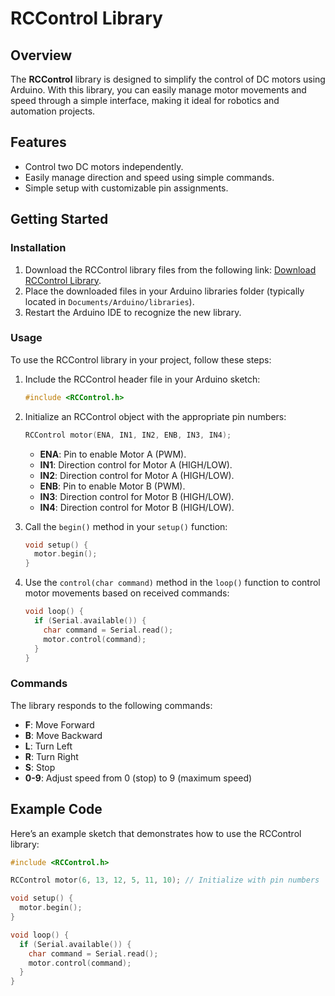 # RCControl Library

## Overview
The **RCControl** library is designed to simplify the control of DC motors using Arduino. With this library, you can easily manage motor movements and speed through a simple interface, making it ideal for robotics and automation projects.

## Features
- Control two DC motors independently.
- Easily manage direction and speed using simple commands.
- Simple setup with customizable pin assignments.

## Getting Started

### Installation
1. Download the RCControl library files from the following link: [Download RCControl Library](https://drive.google.com/file/d/1kqHSKyN_Dj-WhgXVu19iYKB4t9NhJmMk/view?usp=sharing).
2. Place the downloaded files in your Arduino libraries folder (typically located in `Documents/Arduino/libraries`).
3. Restart the Arduino IDE to recognize the new library.

### Usage
To use the RCControl library in your project, follow these steps:

1. Include the RCControl header file in your Arduino sketch:

    ```cpp
    #include <RCControl.h>
    ```

2. Initialize an RCControl object with the appropriate pin numbers:

    ```cpp
    RCControl motor(ENA, IN1, IN2, ENB, IN3, IN4);
    ```

   - **ENA**: Pin to enable Motor A (PWM).
   - **IN1**: Direction control for Motor A (HIGH/LOW).
   - **IN2**: Direction control for Motor A (HIGH/LOW).
   - **ENB**: Pin to enable Motor B (PWM).
   - **IN3**: Direction control for Motor B (HIGH/LOW).
   - **IN4**: Direction control for Motor B (HIGH/LOW).

3. Call the `begin()` method in your `setup()` function:

    ```cpp
    void setup() {
      motor.begin();
    }
    ```

4. Use the `control(char command)` method in the `loop()` function to control motor movements based on received commands:

    ```cpp
    void loop() {
      if (Serial.available()) {
        char command = Serial.read();
        motor.control(command);
      }
    }
    ```

### Commands
The library responds to the following commands:
- **F**: Move Forward
- **B**: Move Backward
- **L**: Turn Left
- **R**: Turn Right
- **S**: Stop
- **0-9**: Adjust speed from 0 (stop) to 9 (maximum speed)

## Example Code
Here’s an example sketch that demonstrates how to use the RCControl library:

```cpp
#include <RCControl.h>

RCControl motor(6, 13, 12, 5, 11, 10); // Initialize with pin numbers

void setup() {
  motor.begin();
}

void loop() {
  if (Serial.available()) {
    char command = Serial.read();
    motor.control(command);
  }
}
